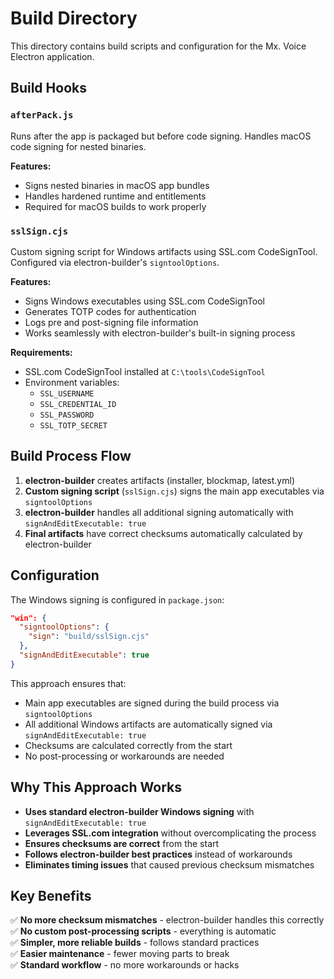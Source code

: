 # Build Directory

This directory contains build scripts and configuration for the Mx. Voice Electron application.

## Build Hooks

### `afterPack.js`
Runs after the app is packaged but before code signing. Handles macOS code signing for nested binaries.

**Features:**
- Signs nested binaries in macOS app bundles
- Handles hardened runtime and entitlements
- Required for macOS builds to work properly

### `sslSign.cjs`
Custom signing script for Windows artifacts using SSL.com CodeSignTool. Configured via electron-builder's `signtoolOptions`.

**Features:**
- Signs Windows executables using SSL.com CodeSignTool
- Generates TOTP codes for authentication
- Logs pre and post-signing file information
- Works seamlessly with electron-builder's built-in signing process

**Requirements:**
- SSL.com CodeSignTool installed at `C:\tools\CodeSignTool`
- Environment variables:
  - `SSL_USERNAME`
  - `SSL_CREDENTIAL_ID`
  - `SSL_PASSWORD`
  - `SSL_TOTP_SECRET`

## Build Process Flow

1. **electron-builder** creates artifacts (installer, blockmap, latest.yml)
2. **Custom signing script** (`sslSign.cjs`) signs the main app executables via `signtoolOptions`
3. **electron-builder** handles all additional signing automatically with `signAndEditExecutable: true`
4. **Final artifacts** have correct checksums automatically calculated by electron-builder

## Configuration

The Windows signing is configured in `package.json`:

```json
"win": {
  "signtoolOptions": {
    "sign": "build/sslSign.cjs"
  },
  "signAndEditExecutable": true
}
```

This approach ensures that:
- Main app executables are signed during the build process via `signtoolOptions`
- All additional Windows artifacts are automatically signed via `signAndEditExecutable: true`
- Checksums are calculated correctly from the start
- No post-processing or workarounds are needed

## Why This Approach Works

- **Uses standard electron-builder Windows signing** with `signAndEditExecutable: true`
- **Leverages SSL.com integration** without overcomplicating the process
- **Ensures checksums are correct** from the start
- **Follows electron-builder best practices** instead of workarounds
- **Eliminates timing issues** that caused previous checksum mismatches

## Key Benefits

✅ **No more checksum mismatches** - electron-builder handles this correctly  
✅ **No custom post-processing scripts** - everything is automatic  
✅ **Simpler, more reliable builds** - follows standard practices  
✅ **Easier maintenance** - fewer moving parts to break  
✅ **Standard workflow** - no more workarounds or hacks
